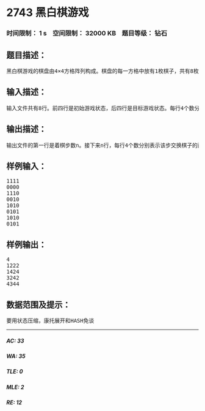 # 2743 黑白棋游戏   
### 时间限制： 1 s&nbsp;&nbsp;&nbsp;&nbsp;空间限制： 32000 KB&nbsp;&nbsp;&nbsp;&nbsp;题目等级： 钻石  
## 题目描述：  

<pre>
黑白棋游戏的棋盘由4×4方格阵列构成。棋盘的每一方格中放有1枚棋子，共有8枚白棋子和8枚黑棋子。这16枚棋子的每一种放置方案都构成一个游戏状态。在棋盘上拥有1条公共边的2个方格称为相邻方格。一个方格最多可有4个相邻方格。在玩黑白棋游戏时，每一步可将任何2个相邻方格中棋子互换位置。对于给定的初始游戏状态和目标游戏状态，编程计算从初始游戏状态变化到目标游戏状态的最短着棋序列。
</pre>
  
  
## 输入描述：  

<pre>
输入文件共有8行。前四行是初始游戏状态，后四行是目标游戏状态。每行4个数分别表示该行放置的棋子颜色。“0”表示白棋；“1”表示黑棋。
</pre>
  
  
## 输出描述：  

<pre>
输出文件的第一行是着棋步数n。接下来n行，每行4个数分别表示该步交换棋子的两个相邻方格的位置。例如，abcd表示将棋盘上(a，b)处的棋子与(c，d)处的棋子换位。
</pre>
  
  
## 样例输入：  

<pre>
1111
0000
1110
0010
1010
0101
1010
0101
</pre>
  
  
## 样例输出：  

<pre>
4
1222
1424
3242
4344
</pre>
  
  
## 数据范围及提示：  

<pre>
要用状态压缩，康托展开和HASH免谈
</pre>
  
  
***  

##### AC: 33  
##### WA: 35  
##### TLE: 0  
##### MLE: 2  
##### RE: 12  
